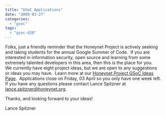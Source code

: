 ```yaml
---
title: "GSoC Applications"
date: "2009-03-27"
categories: 
  - "gsoc"
tags: 
  - "gsoc-d20"
---
```


Folks, just a friendly reminder that the Honeynet Project is actively seeking and taking students for the annual Google Summer of Code.  If you are interested in information security, open source and learning from some extremely talented developers in this area, then this is the place for you.  We currently have eight project ideas, but we are open to any suggestions or ideas you may have.  Learn more at our [Honeynet Project GSoC Ideas Page](/gsoc).  Applications close on Friday, 03 April so you only have one week left. If you have any questions please contact Lance Spitzner at <lance.spitzner@honeynet.org>.

  

Thanks, and looking forward to your ideas!

  

Lance Spitzner
